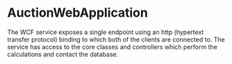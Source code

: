 # AuctionWebApplication
The WCF service exposes a single endpoint using an http (hypertext transfer protocol) binding to which both of the clients are connected to. The service has access to the core classes and controllers which perform the calculations and contact the database.
